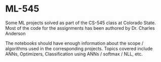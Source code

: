 # ML-545
Some ML projects solved as part of the CS-545 class at Colorado State. Most of the code for the assignments has been authored by Dr. Charles Anderson

The notebooks should have enough information about the scope / algorithms used in the corresponding projects. Topics covered include ANNs, Optimizers, Classification using ANNs / softmax / NLL, etc.
